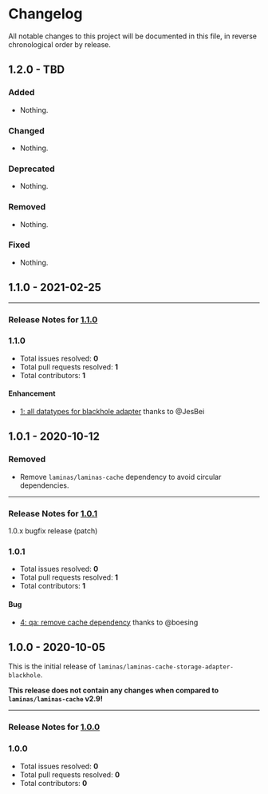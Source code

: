 # Changelog

All notable changes to this project will be documented in this file, in reverse chronological order by release.

## 1.2.0 - TBD

### Added

- Nothing.

### Changed

- Nothing.

### Deprecated

- Nothing.

### Removed

- Nothing.

### Fixed

- Nothing.

## 1.1.0 - 2021-02-25


-----

### Release Notes for [1.1.0](https://github.com/laminas/laminas-cache-storage-adapter-blackhole/milestone/1)



### 1.1.0

- Total issues resolved: **0**
- Total pull requests resolved: **1**
- Total contributors: **1**

#### Enhancement

 - [1: all datatypes for blackhole adapter](https://github.com/laminas/laminas-cache-storage-adapter-blackhole/pull/1) thanks to @JesBei

## 1.0.1 - 2020-10-12

### Removed

- Remove `laminas/laminas-cache` dependency to avoid circular dependencies.


-----

### Release Notes for [1.0.1](https://github.com/laminas/laminas-cache-storage-adapter-blackhole/milestone/3)

1.0.x bugfix release (patch)

### 1.0.1

- Total issues resolved: **0**
- Total pull requests resolved: **1**
- Total contributors: **1**

#### Bug

 - [4: qa: remove cache dependency](https://github.com/laminas/laminas-cache-storage-adapter-blackhole/pull/4) thanks to @boesing

## 1.0.0 - 2020-10-05

This is the initial release of `laminas/laminas-cache-storage-adapter-blackhole`.

 **This release does not contain any changes when compared to `laminas/laminas-cache` v2.9!** 



-----

### Release Notes for [1.0.0](https://github.com/laminas/laminas-cache-storage-adapter-blackhole/milestone/2)



### 1.0.0

- Total issues resolved: **0**
- Total pull requests resolved: **0**
- Total contributors: **0**

